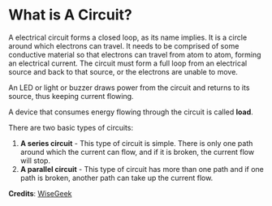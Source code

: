 # What is A Circuit?

A electrical circuit forms a closed loop, as its name implies. It is a circle around which electrons can travel. It needs to be comprised of some conductive material so that electrons can travel from atom to atom, forming an electrical current. The circuit must form a full loop from an electrical source and back to that source, or the electrons are unable to move.

An LED or light or buzzer draws power from the circuit and returns to its source, thus keeping current flowing.

A device that consumes energy flowing through the circuit is called **load**.

There are two basic types of circuits:

1. **A series circuit** - This type of circuit is simple. There is only one path around which the current can flow, and if it is broken, the current flow will stop.
2. **A parallel circuit** - This type of circuit has more than one path and if one path is broken, another path can take up the current flow.

**Credits**: [WiseGeek](http://www.wisegeek.org/what-is-an-electrical-circuit.htm)